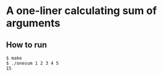 # A one-liner calculating sum of arguments

## How to run

```console
$ make
$ ./onesum 1 2 3 4 5
15
```
